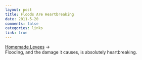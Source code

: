 ```yaml
--- 
layout: post
title: Floods Are Heartbreaking
date: 2011-5-20
comments: false
categories: links
link: true
---
```

<a title="Homemade Levees" href="http://www.dailymail.co.uk/news/article-1388660/Mississippi-River-flooding-Residents-build-homemade-dams-saves-houses.html">Homemade Levees</a> →<br /> Flooding, and the damage it causes, is absolutely heartbreaking.

